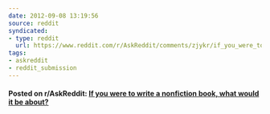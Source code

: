 ```yaml
---
date: 2012-09-08 13:19:56
source: reddit
syndicated:
- type: reddit
  url: https://www.reddit.com/r/AskReddit/comments/zjykr/if_you_were_to_write_a_nonfiction_book_what_would/
tags:
- askreddit
- reddit_submission
---
```


#### Posted on r/AskReddit: [If you were to write a nonfiction book, what would it be about?](https://reddit.com/r/AskReddit/comments/zjykr/if_you_were_to_write_a_nonfiction_book_what_would/)